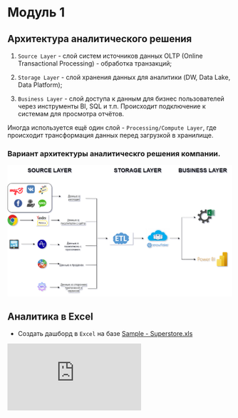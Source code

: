 # Модуль 1

## Архитектура аналитического решения

1. `Source Layer` - слой систем источников данных OLTP (Online Transactional Processing) - обработка транзакций;

2. `Storage Layer` - слой хранения данных для аналитики (DW, Data Lake, Data Platform);

3. `Business Layer` - слой доступа к данным для бизнес пользователей через инструменты BI, SQL и т.п. Происходит подключение к системам для просмотра отчётов. 

Иногда используется ещё один слой - `Processing/Compute Layer`, где происходит трансформация данных перед загрузкой в хранилище.

### Вариант архитектуры аналитическго решения компании.
![Architecture](https://github.com/Artem-ne-Artem/Data-engineering-DL/blob/main/DE-101%20Modules/Module01/Analytics%20Architecture.png)

## Аналитика в Excel

- Создать дашборд в `Excel` на базе [Sample - Superstore.xls](https://github.com/Artem-ne-Artem/Data-engineering-DL/blob/main/DE-101%20Modules/Module01/Sample%20-%20Superstore.xls)

![Dashboard](https://github.com/Artem-ne-Artem/Data-engineering-DL/blob/main/DE-101%20Modules/Module01/Dashboard_super_store.pdf)
